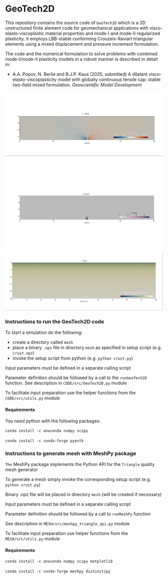 # GeoTech2D

This repository contains the source code of `GeoTech2D` which is a 2D unstructured finite element code for geomechanical applications with visco-elasto-viscoplastic material properties and mode-I and mode-II regularized plasticity. It employs LBB-stable conforming Crouzeix-Raviart triangular elements using a mixed displacement and pressure increment formulation.

The code and the numerical formulation to solve problems with combined mode-I/mode-II plasticity models in a robust manner is described in detail in:

- A.A. Popov, N. Berlie and B.J.P. Kaus (2025, submitted) A dilatant visco-elasto-viscoplasticity model with globally continuous tensile cap: stable two-field mixed formulation. *Geoscientific Model Development*


![Mode-I propagation](/VIDEO/dyke_Vx_50.gif)
![Mode-I propagation](/VIDEO/dyke_Pf_50.gif)
![Crustal scale extension wioth mode-I & mode-II plasticity](/VIDEO/ductile_EII_50.gif)


### Instructions to run the GeoTech2D code

To start a simulation do the following:

- create a directory called `mesh`
- place a binary `.npz` file in directory `mesh` as specified in setup script (e.g. `crust.npz`)
- invoke the setup script from python (e.g. `python crust.py`)

Input parameters must be defined in a separate calling script

Parameter definition should be followed by a call to the `runGeoTech2D` function.
See description in `CODE/src/GeoTech2D.py` module

To facilitate input preparation use the helper functions from the `CODE/src/utils.py` module

#### Requirements

You need python with the following packages:
```
conda install -c anaconda numpy scipy

conda install -c conda-forge pyevtk
```

### Instructions to generate mesh with MeshPy package

`The` MeshPy package implements the Python API for the `Triangle` quality mesh generator

To generate a mesh simply invoke the corresponding setup script (e.g.` python crust.py`)

Binary .npz file will be placed in directory `mesh` (will be created if necessary)

Input parameters must be defined in a separate calling script

Parameter definition should be followed by a call to `runMeshPy` function

See description in `MESH/src/meshpy_triangle_api.py` module

To facilitate input preparation use helper functions from the `MESH/src/utils.py` module

#### Requirements
```
conda install -c anaconda numpy scipy matplotlib

conda install -c conda-forge meshpy distinctipy
```
